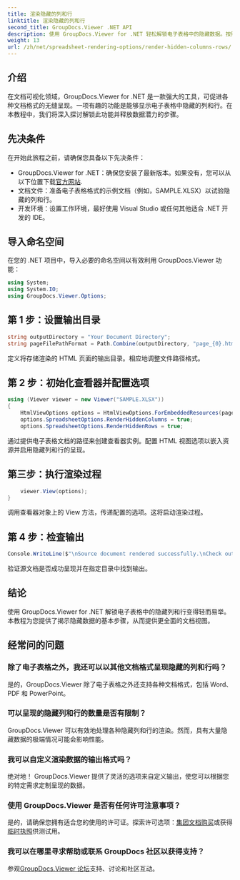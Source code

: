 ```yaml
---
title: 渲染隐藏的列和行
linktitle: 渲染隐藏的列和行
second_title: GroupDocs.Viewer .NET API
description: 使用 GroupDocs.Viewer for .NET 轻松解锁电子表格中的隐藏数据。按照我们的分步指南来揭示隐藏的列和行。
weight: 13
url: /zh/net/spreadsheet-rendering-options/render-hidden-columns-rows/
---
```

## 介绍
在文档可视化领域，GroupDocs.Viewer for .NET 是一款强大的工具，可促进各种文档格式的无缝呈现。一项有趣的功能是能够显示电子表格中隐藏的列和行。在本教程中，我们将深入探讨解锁此功能并释放数据潜力的步骤。
## 先决条件
在开始此旅程之前，请确保您具备以下先决条件：
- GroupDocs.Viewer for .NET：确保您安装了最新版本。如果没有，您可以从以下位置下载[官方网站](https://releases.groupdocs.com/viewer/net/).
- 文档文件：准备电子表格格式的示例文档（例如，SAMPLE.XLSX）以试验隐藏的列和行。
- 开发环境：设置工作环境，最好使用 Visual Studio 或任何其他适合 .NET 开发的 IDE。
## 导入命名空间
在您的 .NET 项目中，导入必要的命名空间以有效利用 GroupDocs.Viewer 功能：
```csharp
using System;
using System.IO;
using GroupDocs.Viewer.Options;
```
## 第 1 步：设置输出目录
```csharp
string outputDirectory = "Your Document Directory";
string pageFilePathFormat = Path.Combine(outputDirectory, "page_{0}.html");
```
定义将存储渲染的 HTML 页面的输出目录。相应地调整文件路径格式。
## 第 2 步：初始化查看器并配置选项
```csharp
using (Viewer viewer = new Viewer("SAMPLE.XLSX"))
{
    HtmlViewOptions options = HtmlViewOptions.ForEmbeddedResources(pageFilePathFormat);
    options.SpreadsheetOptions.RenderHiddenColumns = true;
    options.SpreadsheetOptions.RenderHiddenRows = true;
```
通过提供电子表格文档的路径来创建查看器实例。配置 HTML 视图选项以嵌入资源并启用隐藏列和行的呈现。
## 第三步：执行渲染过程
```csharp
    viewer.View(options);
}
```
调用查看器对象上的 View 方法，传递配置的选项。这将启动渲染过程。
## 第 4 步：检查输出
```csharp
Console.WriteLine($"\nSource document rendered successfully.\nCheck output in {outputDirectory}.");
```
验证源文档是否成功呈现并在指定目录中找到输出。
## 结论
使用 GroupDocs.Viewer for .NET 解锁电子表格中的隐藏列和行变得轻而易举。本教程为您提供了揭示隐藏数据的基本步骤，从而提供更全面的文档视图。
## 经常问的问题
### 除了电子表格之外，我还可以以其他文档格式呈现隐藏的列和行吗？
是的，GroupDocs.Viewer 除了电子表格之外还支持各种文档格式，包括 Word、PDF 和 PowerPoint。
### 可以呈现的隐藏列和行的数量是否有限制？
GroupDocs.Viewer 可以有效地处理各种隐藏列和行的渲染。然而，具有大量隐藏数据的极端情况可能会影响性能。
### 我可以自定义渲染数据的输出格式吗？
绝对地！ GroupDocs.Viewer 提供了灵活的选项来自定义输出，使您可以根据您的特定需求定制呈现的数据。
### 使用 GroupDocs.Viewer 是否有任何许可注意事项？
是的，请确保您拥有适合您的使用的许可证。探索许可选项：[集团文档购买](https://purchase.groupdocs.com/buy)或获得[临时执照](https://purchase.groupdocs.com/temporary-license/)供测试用。
### 我可以在哪里寻求帮助或联系 GroupDocs 社区以获得支持？
参观[GroupDocs.Viewer 论坛](https://forum.groupdocs.com/c/viewer/9)支持、讨论和社区互动。